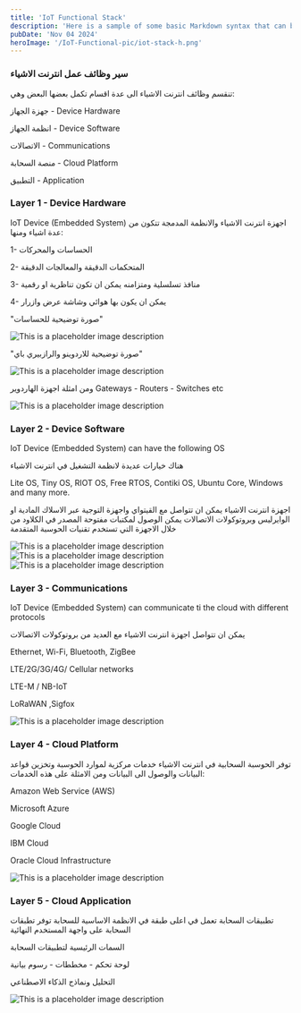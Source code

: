 ```yaml
---
title: 'IoT Functional Stack'
description: 'Here is a sample of some basic Markdown syntax that can be used when writing Markdown content in Astro.'
pubDate: 'Nov 04 2024'
heroImage: '/IoT-Functional-pic/iot-stack-h.png'
---
```

### سير وظائف عمل انترنت الاشياء 
تنقسم وظائف انترنت الاشياء الى عدة اقسام تكمل بعضها البعض وهي:

جهزة الجهاز - Device Hardware 

انظمة الجهاز - Device Software 

الاتصالات - Communications 

منصة السحابة - Cloud Platform

التطبيق - Application 

### Layer 1 - Device Hardware 
IoT Device (Embedded System)
اجهزة انترنت الاشياء والانظمة المدمجة
تتكون من عدة اشياء ومنها: 

1- الحساسات والمحركات 

2- المتحكمات الدقيقة والمعالجات الدقيقة 

3- منافذ تسلسلية ومتزامنه يمكن ان تكون تناظرية او رقمية 

4- يمكن ان يكون بها هوائي وشاشة عرض وازرار

"صورة توضيحية للحساسات"

![This is a placeholder image description](/IoT-Functional-pic/iot-sensors.jpg)

"صورة توضيحية للاردوينو والرازبيري باي"

![This is a placeholder image description](/IoT-Functional-pic/iot-arduino.jpg)

ومن امثلة اجهزة الهاردوير 
Gateways - Routers - Switches etc 

![This is a placeholder image description](/IoT-Functional-pic/iot-gateways.png)

### Layer 2 - Device Software
IoT Device (Embedded System) can have the following OS

هناك خيارات عديدة لانظمة التشغيل في انترنت الاشياء

Lite OS, Tiny OS, RIOT OS, Free RTOS, Contiki OS, Ubuntu Core, Windows and many more.

اجهزة انترنت الاشياء يمكن ان تتواصل مع القيتواي واجهزة التوجية عبر الاسلاك المادية او الوايرليس وبروتوكولات الاتصالات
يمكن الوصول لمكتبات مفتوحة المصدر في الكلاود من خلال الاجهزة التي تستخدم تقنيات الحوسبة المتقدمة

![This is a placeholder image description](/IoT-Functional-pic/iot-os.jpg)
![This is a placeholder image description](/IoT-Functional-pic/iot-os1.jpg)
![This is a placeholder image description](/IoT-Functional-pic/iot-os2.jpg)

### Layer 3 - Communications 
IoT Device (Embedded System) can communicate ti the cloud with different protocols

يمكن ان تتواصل اجهزة انترنت الاشياء مع العديد من بروتوكولات الاتصالات

Ethernet, Wi-Fi, Bluetooth, ZigBee 

LTE/2G/3G/4G/ Cellular networks 

LTE-M / NB-IoT 

LoRaWAN ,Sigfox

![This is a placeholder image description](/IoT-Functional-pic/iot-communicate.jpg)


### Layer 4 - Cloud Platform 
توفر الحوسبة السحابية في انترنت الاشياء خدمات مركزية لموارد الحوسبة وتخزين قواعد البيانات والوصول الى البيانات ومن الامثلة على هذه الخدمات: 

Amazon Web Service (AWS)

Microsoft Azure

Google Cloud

IBM Cloud 

Oracle Cloud Infrastructure 

![This is a placeholder image description](/IoT-Functional-pic/iot-azure.jpg)

### Layer 5 - Cloud Application 
تطبيقات السحابة تعمل في اعلى طبقة في الانظمة الاساسية للسحابة 
توفر تطبقات السحابة على واجهة المستخدم النهائية 

السمات الرئيسية لتطبيقات السحابة

لوحة تحكم - مخططات - رسوم بيانية

التحليل ونماذج الذكاء الاصطناعي 

![This is a placeholder image description](/IoT-Functional-pic/iot-dash.png)